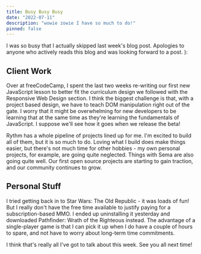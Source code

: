 ```yaml
---
title: Busy Busy Busy
date: "2022-07-11"
description: "wowie zowie I have so much to do!"
pinned: false
---
```


I was so busy that I actually skipped last week's blog post. Apologies to anyone who actively reads this blog and was looking forward to a post. ):

## Client Work

Over at freeCodeCamp, I spent the last two weeks re-writing our first new JavaScript lesson to better fit the curriculum design we followed with the Responsive Web Design section. I think the biggest challenge is that, with a project based design, we have to teach DOM manipulation right out of the gate. I worry that it might be overwhelming for new developers to be learning that at the same time as they're learning the fundamentals of JavaScript. I suppose we'll see how it goes when we release the beta!

Rythm has a whole pipeline of projects lined up for me. I'm excited to build all of them, but it is so much to do. Loving what I build does make things easier, but there's not much time for other hobbies - my own personal projects, for example, are going quite neglected. Things with Sema are also going quite well. Our first open source projects are starting to gain traction, and our community continues to grow.

## Personal Stuff

I tried getting back in to Star Wars: The Old Republic - it was loads of fun! But I really don't have the free time available to justify paying for a subscription-based MMO. I ended up uninstalling it yesterday and downloaded Pathfinder: Wrath of the Righteous instead. The advantage of a single-player game is that I can pick it up when I do have a couple of hours to spare, and not have to worry about long-term time commitments.

I think that's really all I've got to talk about this week. See you all next time!
